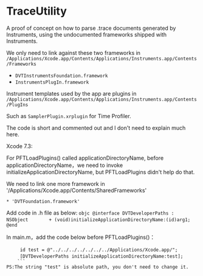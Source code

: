# TraceUtility

A proof of concept on how to parse .trace documents generated by Instruments, using the undocumented frameworks shipped with Instruments.

We only need to link against these two frameworks in `/Applications/Xcode.app/Contents/Applications/Instruments.app/Contents/Frameworks`

* `DVTInstrumentsFoundation.framework`
* `InstrumentsPlugIn.framework`

Instrument templates used by the app are plugins in `/Applications/Xcode.app/Contents/Applications/Instruments.app/Contents/PlugIns`

Such as `SamplerPlugin.xrplugin` for Time Profiler.

The code is short and commented out and I don't need to explain much here.

Xcode 7.3:

For PFTLoadPlugins() called applicationDirectoryName, before applicationDirectoryName，we need to invoke initializeApplicationDirectoryName, but PFTLoadPlugins didn't help do that.

We need to link one more framework in '/Applications/Xcode.app/Contents/SharedFrameworks'

    * 'DVTFoundation.framework'

Add code in .h file as below:
    ```objc
    @interface DVTDeveloperPaths : NSObject
　　　　+ (void)initializeApplicationDirectoryName:(id)arg1;
    @end
    ```

In main.m，add the code below before PFTLoadPlugins()：
```objc
　　　id test = @"../../../../../../../Applications/Xcode.app/";
　　　[DVTDeveloperPaths initializeApplicationDirectoryName:test];
    ```
PS:The string "test" is absolute path, you don't need to change it. 


